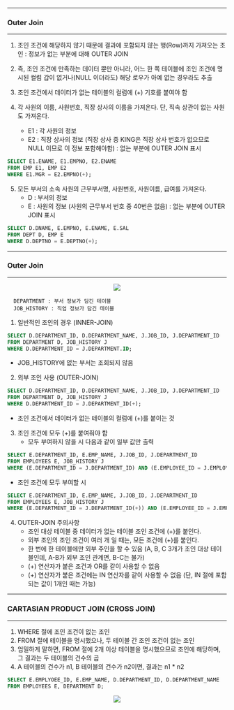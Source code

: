 -----
### Outer Join
-----
1. 조인 조건에 해당하지 않기 때문에 결과에 포함되지 않는 행(Row)까지 가져오는 조인 : 정보가 없는 부분에 대해 OUTER JOIN
2. 즉, 조인 조건에 만족하는 데이터 뿐만 아니라, 어느 한 쪽 테이블에 조인 조건에 명시된 컬럼 갑이 없거나(NULL 이더라도) 해당 로우가 아예 없는 경우라도 추출
3. 조인 조건에서 데이터가 없는 테이블의 컬럼에 (+) 기호를 붙여야 함

4. 각 사원의 이름, 사원번호, 직장 상사의 이름을 가져온다. 단, 직속 상관이 없는 사원도 가져온다.
   - E1 : 각 사원의 정보
   - E2 : 직장 상사의 정보 (직장 상사 중 KING은 직장 상사 번호가 없으므로 NULL 이므로 이 정보 포함해야함) : 없는 부분에 OUTER JOIN 표시
```sql
SELECT E1.ENAME, E1.EMPNO, E2.ENAME
FROM EMP E1, EMP E2
WHERE E1.MGR = E2.EMPNO(+);
```

5. 모든 부서의 소속 사원의 근무부서명, 사원번호, 사원이름, 급여를 가져온다.
   - D : 부서의 정보
   - E : 사원의 정보 (사원의 근무부서 번호 중 40번은 없음) : 없는 부분에 OUTER JOIN 표시
```sql
SELECT D.DNAME, E.EMPNO, E.ENAME, E.SAL
FROM DEPT D, EMP E
WHERE D.DEPTNO = E.DEPTNO(+);
```

-----
### Outer Join
-----
<div align = "center">
<img src = "https://github.com/sooyounghan/DataBase/assets/34672301/f7de2f0e-c542-49fe-8110-a8a6e63ff221">
</div>

      DEPARTMENT : 부서 정보가 담긴 테이블
      JOB_HISTORY : 직업 정보가 담긴 테이블
      
1. 일반적인 조인의 경우 (INNER-JOIN)
```sql
SELECT D.DEPARTMENT_ID, D.DEPARTMENT_NAME, J.JOB_ID, J.DEPARTMENT_ID
FROM DEPARTMENT D, JOB_HISTORY J
WHERE D.DEPARTMENT_ID = J.DEPARTMENT.ID;
```
<div align = "center>
<img src="https://github.com/sooyounghan/DataBase/assets/34672301/575c3a09-2666-4b7d-bb66-0567bb521863">
</div>

   - JOB_HISTORY에 없는 부서는 조회되지 않음

2. 외부 조인 사용 (OUTER-JOIN)
```sql
SELECT D.DEPARTMENT_ID, D.DEPARTMENT_NAME, J.JOB_ID, J.DEPARTMENT_ID
FROM DEPARTMENT D, JOB_HISTORY J
WHERE D.DEPARTMENT_ID = J.DEPARTMENT_ID(+);
```
<div align = "center>
<img src="https://github.com/sooyounghan/DataBase/assets/34672301/cc4d5ca0-f274-4da8-a9cd-4aa0b1873a4c">
</div>

   - 조인 조건에서 데이터가 없는 테이블의 컬럼에 (+)를 붙이는 것

3. 조인 조건에 모두 (+)를 붙여줘야 함
   - 모두 부여하지 않을 시 다음과 같이 일부 값만 출력
```sql
SELECT E.DEPARTMENT_ID, E.EMP_NAME, J.JOB_ID, J.DEPARTMENT_ID
FROM EMPLOYEES E, JOB_HISTORY J
WHERE (E.DEPARTMENT_ID = J.DEPARTMENT_ID) AND (E.EMPLOYEE_ID = J.EMPLOY_ID(+));
```
<div align = "center>
<img src="https://github.com/sooyounghan/DataBase/assets/34672301/7b232297-313c-4430-bdb3-4d1d2e5a8c1e">
</div>

   - 조인 조건에 모두 부여할 시
```sql
SELECT E.DEPARTMENT_ID, E.EMP_NAME, J.JOB_ID, J.DEPARTMENT_ID
FROM EMPLOYEES E, JOB_HISTORY J
WHERE (E.DEPARTMENT_ID = J.DEPARTMENT_ID(+)) AND (E.EMPLOYEE_ID = J.EMPLOY_ID(+));
```
<div align = "center>
<img src="https://github.com/sooyounghan/DataBase/assets/34672301/a7e596e7-7ef6-4357-a046-13d1e4f825c4">
</div>

4. OUTER-JOIN 주의사항
   - 조인 대상 테이블 중 데이터가 없는 테이블 조인 조건에 (+)를 붙인다.
   - 외부 조인의 조인 조건이 여러 개 일 때는, 모든 조건에 (+)를 붙인다.
   - 한 번에 한 테이블에만 외부 주인을 할 수 있음 (A, B, C 3개가 조인 대상 테이블인데, A-B가 외부 조인 관계면, B-C는 불가)
   - (+) 연산자가 붙은 조건과 OR를 같이 사용할 수 없음
   - (+) 연산자가 붙은 조건에는 IN 연산자를 같이 사용할 수 없음 (단, IN 절에 포함되는 값이 1개인 때는 가능)
  
-----
### CARTASIAN PRODUCT JOIN (CROSS JOIN)
-----
<div align = "center>
<img src="https://github.com/sooyounghan/DataBase/assets/34672301/1114d0e7-c80f-4ae4-94b9-37ce3b1a1aea">
</div>

1. WHERE 절에 조인 조건이 없는 조인
2. FROM 절에 테이블을 명시했으나, 두 테이블 간 조인 조건이 없는 조인
3. 엄밀하게 말하면, FROM 절에 2개 이상 테이블을 명시했으므로 조인에 해당하며, 그 결과는 두 테이블의 건수의 곱
4. A 테이블의 건수가 n1, B 테이블의 건수가 n2이면, 결과는 n1 * n2
```sql
SELECT E.EMPLYOEE_ID, E.EMP_NAME, D.DEPARTMENT_ID, D.DEPARTMENT_NAME
FROM EMPLOYEES E, DEPARTMENT D;
```

<div align = "center">
<img src="https://github.com/sooyounghan/DataBase/assets/34672301/f4069edb-140d-4935-9158-fd1f59ad5651">
</div>
